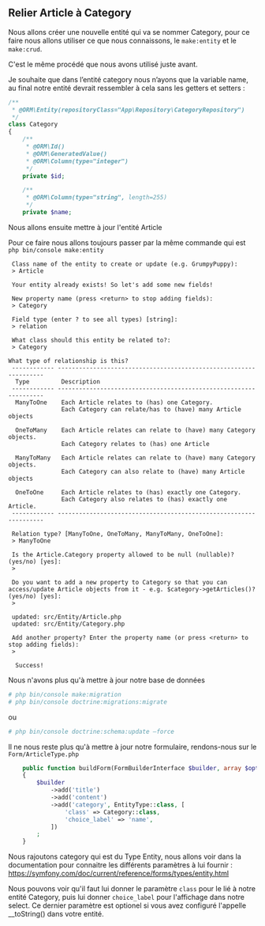## Relier Article à Category

Nous allons créer une nouvelle entité qui va se nommer Category, pour ce faire nous allons utiliser ce que nous connaissons, le `make:entity` et le `make:crud`.

C'est le même procédé que nous avons utilisé juste avant.

Je souhaite que dans l’entité category nous n’ayons que la variable name, au final notre entité devrait ressembler à cela sans les getters et setters :

```php
/**
 * @ORM\Entity(repositoryClass="App\Repository\CategoryRepository")
 */
class Category
{
    /**
     * @ORM\Id()
     * @ORM\GeneratedValue()
     * @ORM\Column(type="integer")
     */
    private $id;

    /**
     * @ORM\Column(type="string", length=255)
     */
    private $name;
```

Nous allons ensuite mettre à jour l'entité Article


Pour ce faire nous allons toujours passer par la même commande qui est `php bin/console make:entity`

```
 Class name of the entity to create or update (e.g. GrumpyPuppy):
 > Article

 Your entity already exists! So let's add some new fields!

 New property name (press <return> to stop adding fields):
 > Category

 Field type (enter ? to see all types) [string]:
 > relation

 What class should this entity be related to?:
 > Category

What type of relationship is this?
 ------------ ------------------------------------------------------------------ 
  Type         Description                                                       
 ------------ ------------------------------------------------------------------ 
  ManyToOne    Each Article relates to (has) one Category.                       
               Each Category can relate/has to (have) many Article objects       
                                                                                 
  OneToMany    Each Article relates can relate to (have) many Category objects.  
               Each Category relates to (has) one Article                        
                                                                                 
  ManyToMany   Each Article relates can relate to (have) many Category objects.  
               Each Category can also relate to (have) many Article objects      
                                                                                 
  OneToOne     Each Article relates to (has) exactly one Category.               
               Each Category also relates to (has) exactly one Article.          
 ------------ ------------------------------------------------------------------ 

 Relation type? [ManyToOne, OneToMany, ManyToMany, OneToOne]:
 > ManyToOne

 Is the Article.Category property allowed to be null (nullable)? (yes/no) [yes]:
 > 

 Do you want to add a new property to Category so that you can access/update Article objects from it - e.g. $category->getArticles()? (yes/no) [yes]:
 > 

 updated: src/Entity/Article.php
 updated: src/Entity/Category.php

 Add another property? Enter the property name (or press <return> to stop adding fields):
 > 
           
  Success! 
```

Nous n'avons plus qu'à mettre à jour notre base de données

```bash
# php bin/console make:migration
# php bin/console doctrine:migrations:migrate 
```

ou 

```bash
# php bin/console doctrine:schema:update —force
```

Il ne nous reste plus qu'à mettre à jour notre formulaire, rendons-nous sur le `Form/ArticleType.php`

```php
    public function buildForm(FormBuilderInterface $builder, array $options)
    {
        $builder
            ->add('title')
            ->add('content')
            ->add('category', EntityType::class, [
                'class' => Category::class,
                'choice_label' => 'name',
            ])
        ;
    }
```
Nous rajoutons category qui est du Type Entity, nous allons voir dans la documentation pour connaitre les différents paramètres à lui fournir : <https://symfony.com/doc/current/reference/forms/types/entity.html>

Nous pouvons voir qu'il faut lui donner le paramètre `class` pour le lié à notre entité Category, puis lui donner `choice_label` pour l'affichage dans notre select. Ce dernier paramètre est optionel si vous avez configuré l'appelle __toString() dans votre entité.

